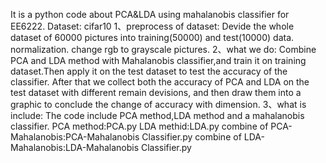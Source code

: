 It is a python code about PCA&LDA using mahalanobis classifier for EE6222.
Dataset:
cifar10
1、preprocess of dataset:
Devide the whole dataset of 60000 pictures into training(50000) and test(10000) data.
normalization.
change rgb to grayscale pictures.
2、what we do:
Combine PCA and LDA method with Mahalanobis classifier,and train it on training dataset.Then apply it on the test dataset to test the accuracy of the classifier.
After that we collect both the accuracy of PCA and LDA on the test dataset with different remain devisions, and then draw them into a graphic to conclude the change of
accuracy with dimension.
3、what is include:
The code include PCA method,LDA method and a mahalanobis classifier.
PCA method:PCA.py
LDA methid:LDA.py
combine of PCA-Mahalanobis:PCA-Mahalanobis Classifier.py
combine of LDA-Mahalanobis:LDA-Mahalanobis Classifier.py
